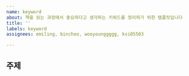 ```yaml
---
name: keyword
about: 책을 읽는 과정에서 중요하다고 생각하는 키워드를 정리하기 위한 템플릿입니다
title: ''
labels: keyword
assignees: emiling, binchoo, wooyounggggg, ksi05503

---
```


## 주제

##
